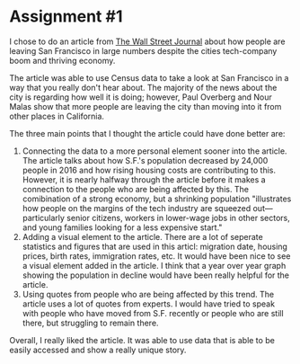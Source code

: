 # Assignment #1 #

I chose to do an article from [The Wall Street Journal](https://www.wsj.com/articles/san-francisco-has-a-people-problem-1521691260) about how people are leaving San Francisco in large numbers despite the cities tech-company boom and thriving economy.

The article was able to use Census data to take a look at San Francisco in a way that you really don't hear about. The majority of the news about the city is regarding how well it is doing; however, Paul Overberg and Nour Malas show that more people are leaving the city than moving into it from other places in California.

The three main points that I thought the article could have done better are:
1. Connecting the data to a more personal element sooner into the article. The article talks about how S.F.'s population decreased by 24,000 people in 2016 and how rising housing costs are contributing to this. However, it is nearly halfway through the article before it makes a connection to the people who are being affected by this. The comibination of a strong economy, but a shrinking population "illustrates how people on the margins of the tech industry are squeezed out—particularly senior citizens, workers in lower-wage jobs in other sectors, and young families looking for a less expensive start."
2. Adding a visual element to the article. There are a lot of seperate statistics and figures that are used in this articl: migration date, housing prices, birth rates, immigration rates, etc. It would have been nice to see a visual element added in the article. I think that a year over year graph showing the population in decline would have been really helpful for the article.
3. Using quotes from people who are being affected by this trend. The article uses a lot of quotes from experts. I would have tried to speak with people who have moved from S.F. recently or people who are still there, but struggling to remain there.

Overall, I really liked the article. It was able to use data that is able to be easily accessed and show a really unique story.
